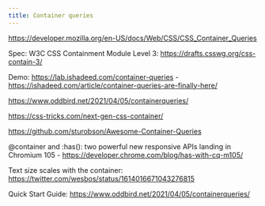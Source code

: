 ```yaml
---
title: Container queries
---
```


https://developer.mozilla.org/en-US/docs/Web/CSS/CSS_Container_Queries

Spec: W3C CSS Containment Module Level 3: https://drafts.csswg.org/css-contain-3/

Demo: https://lab.ishadeed.com/container-queries - https://ishadeed.com/article/container-queries-are-finally-here/

https://www.oddbird.net/2021/04/05/containerqueries/

https://css-tricks.com/next-gen-css-container/

https://github.com/sturobson/Awesome-Container-Queries

@container and :has(): two powerful new responsive APIs landing in Chromium 105 - https://developer.chrome.com/blog/has-with-cq-m105/

Text size scales with the container: https://twitter.com/wesbos/status/1614016671043276815

Quick Start Guide: https://www.oddbird.net/2021/04/05/containerqueries/
